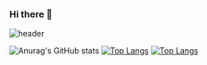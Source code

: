 ### Hi there 👋

<!--
**97minseok/97minseok** is a ✨ _special_ ✨ repository because its `README.md` (this file) appears on your GitHub profile.

Here are some ideas to get you started:

- 🔭 I’m currently working on ...
- 🌱 I’m currently learning ...
- 👯 I’m looking to collaborate on ...
- 🤔 I’m looking for help with ...
- 💬 Ask me about ...
- 📫 How to reach me: ...
- 😄 Pronouns: ...
- ⚡ Fun fact: ...
-->


![header](https://capsule-render.vercel.app/api?type=Waving&height=200&color=gradient&section=header&text=welecom%20minseok%20github&fontSize=60)

![Anurag's GitHub stats](https://github-readme-stats.vercel.app/api?username=97minseok&show_icons=true&theme=dracula)
[![Top Langs](https://github-readme-stats.vercel.app/api/top-langs/?username=97minseok)](https://github.com/anuraghazra/github-readme-stats)
[![Top Langs](https://github-readme-stats.vercel.app/api/top-langs/?username=97minseok&langs_count=8)](https://github.com/anuraghazra/github-readme-stats)
<div align="center">
  
</div>
